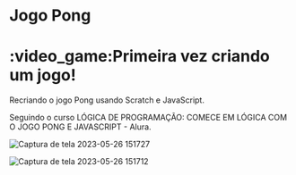# Jogo Pong


<h1> :video_game:Primeira vez criando um jogo!</h1>

Recriando o jogo Pong usando Scratch e  JavaScript.

Seguindo o curso LÓGICA DE PROGRAMAÇÃO: COMECE EM LÓGICA COM O JOGO PONG E JAVASCRIPT - Alura.


![Captura de tela 2023-05-26 151727](https://github.com/Raquel-Moura/Jogo_Pong/assets/111471780/2c5ca0c3-6d3d-41fb-ba6b-20f7e5911035)

![Captura de tela 2023-05-26 151712](https://github.com/Raquel-Moura/Jogo_Pong/assets/111471780/bf6eee87-9072-486a-95bc-72bdd43b0860)
